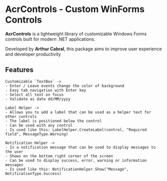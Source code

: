 ﻿# AcrControls - Custom WinForms Controls

**AcrControls** is a lightweight library of customizable Windows Forms controls built for modern .NET applications.

Developed by **Arthur Cabral**, this package aims to improve user experience and developer productivity

## Features


    Customizable `TextBox` ->
    - Enter / Leave events change the color of background
    - Easy tab navigation with Enter key 
    - Select all text on focus
    - Validate as date dd/MM/yyyy

    Label Helper ->
    - Allows you to add a label that can be used as a helper text for other controls 
    - The label is positioned below the control
    - Can be used with any control
    - Is used like this: LabelHelper.CreateLabel(control, "Required field", MessageType.Warning)

    Notification Helper ->
    - Is a notification message that can be used to display messages to the user
    - Shows on the bottom right corner of the screen
    - Can be used to display success, error, warning or information messages
    - Is used like this: NotificationHelper.Show("Message", NotificationType.Success)

	
    
	



